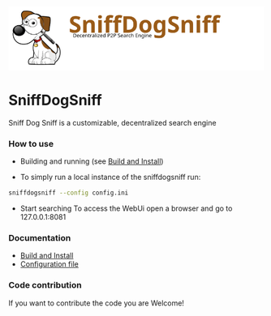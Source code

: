 ![SniffDogSniff logo](sds_header.png "Logo")

# SniffDogSniff
Sniff Dog Sniff is a customizable, decentralized search engine

### How to use
* Building and running (see [Build and Install](docs/build.md))

* To simply run a local instance of the sniffdogsniff run:
```bash
sniffdogsniff --config config.ini
```
* Start searching
To access the WebUi open a browser and go to 127.0.0.1:8081

### Documentation
* [Build and Install](docs/build.md)
* [Configuration file](docs/config_file.md)

### Code contribution
If you want to contribute the code you are Welcome!

